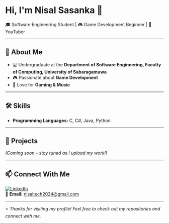 # Hi, I'm Nisal Sasanka 👋  

🎓 Software Engineering Student | 🎮 Game Development Beginner | 🎥 YouTuber  

---

## 🚀 About Me
- 💻 Undergraduate at the **Department of Software Engineering, Faculty of Computing, University of Sabaragamuwa**  
- 🎮 Passionate about **Game Development**  
- 🎵 Love for **Gaming & Music**  

---

## 🛠️ Skills
- **Programming Languages:** C, C#, Java, Python  

---

## 📂 Projects
*(Coming soon – stay tuned as I upload my work!)*  

---

## 📫 Connect With Me
[![LinkedIn](https://img.shields.io/badge/LinkedIn-blue?logo=linkedin&logoColor=white)](https://www.linkedin.com/in/)  
📧 **Email:** nisaltech2024@gmail.com  

---

⭐ *Thanks for visiting my profile! Feel free to check out my repositories and connect with me.*  
